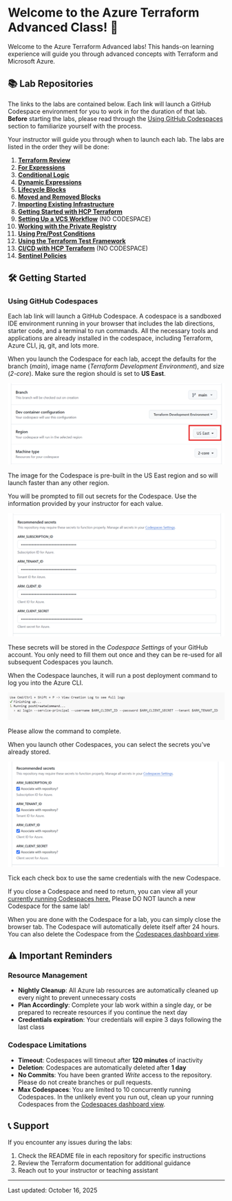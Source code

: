# Welcome to the Azure Terraform Advanced Class! 🚀

Welcome to the Azure Terraform Advanced labs! This hands-on learning experience will guide you through advanced concepts with Terraform and Microsoft Azure.

## 📚 Lab Repositories

The links to the labs are contained below. Each link will launch a GitHub Codespace environment for you to work in for the duration of that lab. **Before** starting the labs, please read through the [Using GitHub Codespaces](#using-github-codespaces) section to familiarize yourself with the process.

Your instructor will guide you through when to launch each lab. The labs are listed in the order they will be done:

1. **[Terraform Review](https://codespaces.new/ned-in-the-cloud/ata-terraform-review)**
1. **[For Expressions](https://codespaces.new/ned-in-the-cloud/ata-for-expressions)**
1. **[Conditional Logic](https://codespaces.new/ned-in-the-cloud/ata-conditional-logic)**
1. **[Dynamic Expressions](https://codespaces.new/ned-in-the-cloud/ata-dynamic-expressions)**
1. **[Lifecycle Blocks](https://codespaces.new/ned-in-the-cloud/ata-lifecycle-blocks)**
1. **[Moved and Removed Blocks](https://codespaces.new/ned-in-the-cloud/ata-moved-blocks)**
1. **[Importing Existing Infrastructure](https://codespaces.new/ned-in-the-cloud/ata-import)**
1. **[Getting Started with HCP Terraform](https://codespaces.new/ned-in-the-cloud/ata-hcp-setup)**
1. **[Setting Up a VCS Workflow](https://github.com/ned-in-the-cloud/ata-hcp-vcs)** (NO CODESPACE)
1. **[Working with the Private Registry](https://codespaces.new/ned-in-the-cloud/ata-private-modules)**
1. **[Using Pre/Post Conditions](https://codespaces.new/ned-in-the-cloud/ata-pre-post-conditions)**
1. **[Using the Terraform Test Framework](https://codespaces.new/ned-in-the-cloud/ata-testing-framework)**
1. **[CI/CD with HCP Terraform](https://github.com/ned-in-the-cloud/ata-hcp-cicd)** (NO CODESPACE)
1. **[Sentinel Policies](https://codespaces.new/ned-in-the-cloud/ata-sentinel-policy)**

## 🛠️ Getting Started

### Using GitHub Codespaces

Each lab link will launch a GitHub Codespace. A codespace is a sandboxed IDE environment running in your browser that includes the lab directions, starter code, and a terminal to run commands. All the necessary tools and applications are already installed in the codespace, including Terraform, Azure CLI, jq, git, and lots more.

When you launch the Codespace for each lab, accept the defaults for the branch (*main*), image name (*Terraform Development Environment*), and size (*2-core*). Make sure the region should is set to **US East**.

![Region selection screenshot](./images/region.png)

The image for the Codespace is pre-built in the US East region and so will launch faster than any other region.

You will be prompted to fill out secrets for the Codespace. Use the information provided by your instructor for each value.

![Secrets input screenshot](./images/secrets.png)

These secrets will be stored in the *Codespace Settings* of your GitHub account. You only need to fill them out once and they can be re-used for all subsequent Codespaces you launch.

When the Codespace launches, it will run a post deployment command to log you into the Azure CLI.

![Azure login screenshot](./images/azlogin.png)

Please allow the command to complete.

When you launch other Codespaces, you can select the secrets you've already stored.

![Reuse secrets screenshot](./images/use_secrets.png)

Tick each check box to use the same credentials with the new Codespace.

If you close a Codespace and need to return, you can view all your [currently running Codespaces here.](https://github.com/codespaces) Please DO NOT launch a new Codespace for the same lab!

When you are done with the Codespace for a lab, you can simply close the browser tab. The Codespace will automatically delete itself after 24 hours. You can also delete the Codespace from the [Codespaces dashboard view](https://github.com/codespaces).

## ⚠️ Important Reminders

### Resource Management

- **Nightly Cleanup**: All Azure lab resources are automatically cleaned up every night to prevent unnecessary costs
- **Plan Accordingly**: Complete your lab work within a single day, or be prepared to recreate resources if you continue the next day
- **Credentials expiration**: Your credentials will expire 3 days following the last class

### Codespace Limitations

- **Timeout**: Codespaces will timeout after **120 minutes** of inactivity
- **Deletion**: Codespaces are automatically deleted after **1 day**
- **No Commits**: You have been granted *Write* access to the repository. Please do not create branches or pull requests.
- **Max Codespaces**: You are limited to 10 concurrently running Codespaces. In the unlikely event you run out, clean up your running Codespaces from the [Codespaces dashboard view](https://github.com/codespaces).

## 📞 Support

If you encounter any issues during the labs:

1. Check the README file in each repository for specific instructions
2. Review the Terraform documentation for additional guidance
3. Reach out to your instructor or teaching assistant

---

Last updated: October 16, 2025
